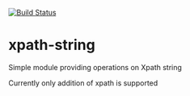 [![Build Status](https://travis-ci.com/yavorek/xpath_string.svg?token=f1xCAxxKbQvFBcvCqY82&branch=master)](https://travis-ci.com/yavorek/xpath_string)

# xpath-string
Simple module providing operations on Xpath string

Currently only addition of xpath is supported
